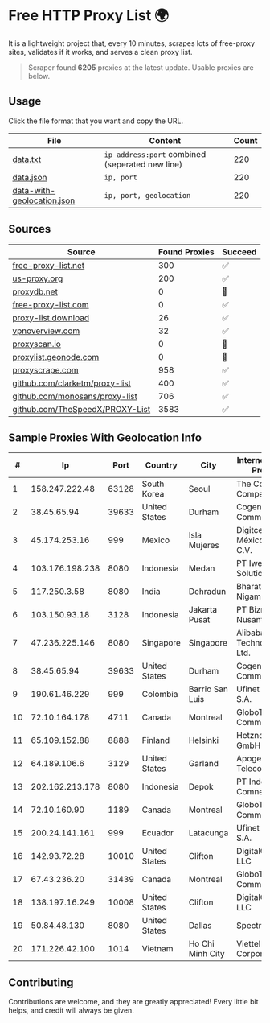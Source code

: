 
# Free HTTP Proxy List 🌍

It is a lightweight project that, every 10 minutes, scrapes lots of free-proxy sites, validates if it works, and serves a clean proxy list.


> Scraper found **6205** proxies at the latest update. Usable proxies are below.

## Usage

Click the file format that you want and copy the URL.


|File|Content|Count|
|----|-------|-----|
|[data.txt](https://raw.githubusercontent.com/themiralay/Proxy-List-World/master/data.txt)|`ip_address:port` combined (seperated new line)|220|
|[data.json](https://raw.githubusercontent.com/themiralay/Proxy-List-World/master/data.json)|`ip, port`|220|
|[data-with-geolocation.json](https://raw.githubusercontent.com/themiralay/Proxy-List-World/master/data-with-geolocation.json)|`ip, port, geolocation`|220|

## Sources

|Source|Found Proxies|Succeed|
|------|-------------|-------|
|[free-proxy-list.net](https://free-proxy-list.net)|300|✅|
|[us-proxy.org](https://www.us-proxy.org)|200|✅|
|[proxydb.net](http://proxydb.net)|0|🚫|
|[free-proxy-list.com](https://free-proxy-list.com/?page=&port=&type%5B%5D=http&type%5B%5D=https&up_time=0&search=Search)|0|✅|
|[proxy-list.download](https://www.proxy-list.download/HTTP)|26|✅|
|[vpnoverview.com](https://vpnoverview.com/privacy/anonymous-browsing/free-proxy-servers)|32|✅|
|[proxyscan.io](https://www.proxyscan.io)|0|🚫|
|[proxylist.geonode.com](https://proxylist.geonode.com/api/proxy-list?limit=300&page=1&sort_by=lastChecked&sort_type=desc&protocols=http,https)|0|🚫|
|[proxyscrape.com](https://api.proxyscrape.com/v2/?request=displayproxies&protocol=http&timeout=10000&country=all&ssl=all&anonymity=all)|958|✅|
|[github.com/clarketm/proxy-list](https://raw.githubusercontent.com/clarketm/proxy-list/master/proxy-list-raw.txt)|400|✅|
|[github.com/monosans/proxy-list](https://raw.githubusercontent.com/monosans/proxy-list/main/proxies/http.txt)|706|✅|
|[github.com/TheSpeedX/PROXY-List](https://raw.githubusercontent.com/TheSpeedX/PROXY-List/master/http.txt)|3583|✅|


## Sample Proxies With Geolocation Info

|#|Ip|Port|Country|City|Internet Service Provider|
|-|--|----|-------|----|-------------------------|
|1|158.247.222.48|63128|South Korea|Seoul|The Constant Company, LLC|
|2|38.45.65.94|39633|United States|Durham|Cogent Communications|
|3|45.174.253.16|999|Mexico|Isla Mujeres|Digitcenter de México, S.A. de C.V.|
|4|103.176.198.238|8080|Indonesia|Medan|PT Iweka Digital Solution|
|5|117.250.3.58|8080|India|Dehradun|Bharat Sanchar Nigam Ltd|
|6|103.150.93.18|3128|Indonesia|Jakarta Pusat|PT Biznet Gio Nusantara|
|7|47.236.225.146|8080|Singapore|Singapore|Alibaba (US) Technology Co., Ltd.|
|8|38.45.65.94|39633|United States|Durham|Cogent Communications|
|9|190.61.46.229|999|Colombia|Barrio San Luis|Ufinet Panama S.A.|
|10|72.10.164.178|4711|Canada|Montreal|GloboTech Communications|
|11|65.109.152.88|8888|Finland|Helsinki|Hetzner Online GmbH|
|12|64.189.106.6|3129|United States|Garland|Apogee Telecom Inc.|
|13|202.162.213.178|8080|Indonesia|Depok|PT Indonesia Comnets Plus|
|14|72.10.160.90|1189|Canada|Montreal|GloboTech Communications|
|15|200.24.141.161|999|Ecuador|Latacunga|Ufinet Panama S.A.|
|16|142.93.72.28|10010|United States|Clifton|DigitalOcean, LLC|
|17|67.43.236.20|31439|Canada|Montreal|GloboTech Communications|
|18|138.197.16.249|10008|United States|Clifton|DigitalOcean, LLC|
|19|50.84.48.130|8080|United States|Dallas|Spectrum|
|20|171.226.42.100|1014|Vietnam|Ho Chi Minh City|Viettel Corporation|



## Contributing

Contributions are welcome, and they are greatly appreciated! Every
little bit helps, and credit will always be given.

